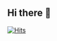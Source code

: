 ## Hi there 👋

<!--
**song-eun/song-eun** is a ✨ _special_ ✨ repository because its `README.md` (this file) appears on your GitHub profile.

Here are some ideas to get you started:

- 🔭 I’m currently working on ...
- 🌱 I’m currently learning ...
- 👯 I’m looking to collaborate on ...
- 🤔 I’m looking for help with ...
- 💬 Ask me about ...
- 📫 How to reach me: ...
- 😄 Pronouns: ...
- ⚡ Fun fact: ...
-->

[![Hits](https://hits.seeyoufarm.com/api/count/incr/badge.svg?url=https%3A%2F%2Fgithub.com%2Fsong-eun&count_bg=%23BDE6FF&title_bg=%2368A5CB&icon=&icon_color=%23E7E7E7&title=hits&edge_flat=false)](https://hits.seeyoufarm.com)

<!-- ![Top Langs](https://github-readme-stats.vercel.app/api/top-langs/?username=song-eun&layout=compact) -->

<!-- ![Song EunJae's GitHub stats](https://github-readme-stats.vercel.app/api?username=song-eun&theme=default&show_icons=true) -->
